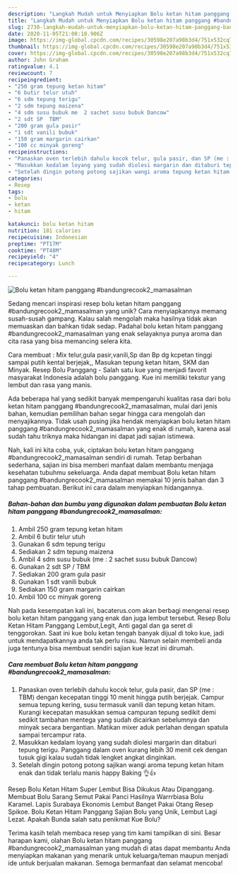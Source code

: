 ```yaml
---
description: "Langkah Mudah untuk Menyiapkan Bolu ketan hitam panggang #bandungrecook2_mamasalman Anti Gagal"
title: "Langkah Mudah untuk Menyiapkan Bolu ketan hitam panggang #bandungrecook2_mamasalman Anti Gagal"
slug: 2730-langkah-mudah-untuk-menyiapkan-bolu-ketan-hitam-panggang-bandungrecook2-mamasalman-anti-gagal
date: 2020-11-05T21:08:18.906Z
image: https://img-global.cpcdn.com/recipes/30598e207a98b3d4/751x532cq70/bolu-ketan-hitam-panggang-bandungrecook2_mamasalman-foto-resep-utama.jpg
thumbnail: https://img-global.cpcdn.com/recipes/30598e207a98b3d4/751x532cq70/bolu-ketan-hitam-panggang-bandungrecook2_mamasalman-foto-resep-utama.jpg
cover: https://img-global.cpcdn.com/recipes/30598e207a98b3d4/751x532cq70/bolu-ketan-hitam-panggang-bandungrecook2_mamasalman-foto-resep-utama.jpg
author: John Graham
ratingvalue: 4.1
reviewcount: 7
recipeingredient:
- "250 gram tepung ketan hitam"
- "6 butir telur utuh"
- "6 sdm tepung terigu"
- "2 sdm tepung maizena"
- "4 sdm susu bubuk me  2 sachet susu bubuk Dancow"
- "2 sdt SP  TBM"
- "200 gram gula pasir"
- "1 sdt vanili bubuk"
- "150 gram margarin cairkan"
- "100 cc minyak goreng"
recipeinstructions:
- "Panaskan oven terlebih dahulu kocok telur, gula pasir, dan SP (me : TBM) dengan kecepatan tinggi 10 menit hingga putih berjejak. Campur semua tepung kering, susu termasuk vanili dan tepung ketan hitam. Kurangi kecepatan masukkan semua campuran tepung sedikit demi sedikit tambahan mentega yang sudah dicairkan sebelumnya dan minyak secara bergantian. Matikan mixer aduk perlahan dengan spatula sampai tercampur rata."
- "Masukkan kedalam loyang yang sudah diolesi margarin dan ditaburi tepung terigu. Panggang dalam oven kurang lebih 30 menit cek dengan tusuk gigi kalau sudah tidak lengket angkat dinginkan."
- "Setelah dingin potong potong sajikan wangi aroma tepung ketan hitam enak dan tidak terlalu manis happy Baking 👌👍"
categories:
- Resep
tags:
- bolu
- ketan
- hitam

katakunci: bolu ketan hitam 
nutrition: 181 calories
recipecuisine: Indonesian
preptime: "PT17M"
cooktime: "PT48M"
recipeyield: "4"
recipecategory: Lunch

---
```



![Bolu ketan hitam panggang #bandungrecook2_mamasalman](https://img-global.cpcdn.com/recipes/30598e207a98b3d4/751x532cq70/bolu-ketan-hitam-panggang-bandungrecook2_mamasalman-foto-resep-utama.jpg)

Sedang mencari inspirasi resep bolu ketan hitam panggang #bandungrecook2_mamasalman yang unik? Cara menyiapkannya memang susah-susah gampang. Kalau salah mengolah maka hasilnya tidak akan memuaskan dan bahkan tidak sedap. Padahal bolu ketan hitam panggang #bandungrecook2_mamasalman yang enak selayaknya punya aroma dan cita rasa yang bisa memancing selera kita.

Cara membuat : Mix telur,gula pasir,vanili,Sp dan Bp dg kcpetan tinggi sampai putih kental berjejak,, Masukan tepung ketan hitam, SKM dan Minyak. Resep Bolu Panggang - Salah satu kue yang menjadi favorit masyarakat Indonesia adalah bolu panggang. Kue ini memiliki tekstur yang lembut dan rasa yang manis.

Ada beberapa hal yang sedikit banyak mempengaruhi kualitas rasa dari bolu ketan hitam panggang #bandungrecook2_mamasalman, mulai dari jenis bahan, kemudian pemilihan bahan segar hingga cara mengolah dan menyajikannya. Tidak usah pusing jika hendak menyiapkan bolu ketan hitam panggang #bandungrecook2_mamasalman yang enak di rumah, karena asal sudah tahu triknya maka hidangan ini dapat jadi sajian istimewa.


Nah, kali ini kita coba, yuk, ciptakan bolu ketan hitam panggang #bandungrecook2_mamasalman sendiri di rumah. Tetap berbahan sederhana, sajian ini bisa memberi manfaat dalam membantu menjaga kesehatan tubuhmu sekeluarga. Anda dapat membuat Bolu ketan hitam panggang #bandungrecook2_mamasalman memakai 10 jenis bahan dan 3 tahap pembuatan. Berikut ini cara dalam menyiapkan hidangannya.

<!--inarticleads1-->

##### Bahan-bahan dan bumbu yang digunakan dalam pembuatan Bolu ketan hitam panggang #bandungrecook2_mamasalman:

1. Ambil 250 gram tepung ketan hitam
1. Ambil 6 butir telur utuh
1. Gunakan 6 sdm tepung terigu
1. Sediakan 2 sdm tepung maizena
1. Ambil 4 sdm susu bubuk (me : 2 sachet susu bubuk Dancow)
1. Gunakan 2 sdt SP / TBM
1. Sediakan 200 gram gula pasir
1. Gunakan 1 sdt vanili bubuk
1. Sediakan 150 gram margarin cairkan
1. Ambil 100 cc minyak goreng


Nah pada kesempatan kali ini, bacaterus.com akan berbagi mengenai resep bolu ketan hitam panggang yang enak dan juga lembut tersebut. Resep Bolu Ketan Hitam Panggang Lembut,Legit, Anti gagal dan ga seret di tenggorokan. Saat ini kue bolu ketan tengah banyak dijual di toko kue, jadi untuk mendapatkannya anda tak perlu risau. Namun selain membeli anda juga tentunya bisa membuat sendiri sajian kue lezat ini dirumah. 

<!--inarticleads2-->

##### Cara membuat Bolu ketan hitam panggang #bandungrecook2_mamasalman:

1. Panaskan oven terlebih dahulu kocok telur, gula pasir, dan SP (me : TBM) dengan kecepatan tinggi 10 menit hingga putih berjejak. Campur semua tepung kering, susu termasuk vanili dan tepung ketan hitam. Kurangi kecepatan masukkan semua campuran tepung sedikit demi sedikit tambahan mentega yang sudah dicairkan sebelumnya dan minyak secara bergantian. Matikan mixer aduk perlahan dengan spatula sampai tercampur rata.
1. Masukkan kedalam loyang yang sudah diolesi margarin dan ditaburi tepung terigu. Panggang dalam oven kurang lebih 30 menit cek dengan tusuk gigi kalau sudah tidak lengket angkat dinginkan.
1. Setelah dingin potong potong sajikan wangi aroma tepung ketan hitam enak dan tidak terlalu manis happy Baking 👌👍


Resep Bolu Ketan Hitam Super Lembut Bisa Dikukus Atau Dipanggang. Membuat Bolu Sarang Semut Pakai Panci Hasilnya Warrrbiasa Bolu Karamel. Lapis Surabaya Ekonomis Lembut Banget Pakai Otang Resep Spikoe. Bolu Ketan Hitam Panggang Sajian Bolu yang Unik, Lembut Lagi Lezat. Apakah Bunda salah satu penikmat Kue Bolu? 

Terima kasih telah membaca resep yang tim kami tampilkan di sini. Besar harapan kami, olahan Bolu ketan hitam panggang #bandungrecook2_mamasalman yang mudah di atas dapat membantu Anda menyiapkan makanan yang menarik untuk keluarga/teman maupun menjadi ide untuk berjualan makanan. Semoga bermanfaat dan selamat mencoba!
